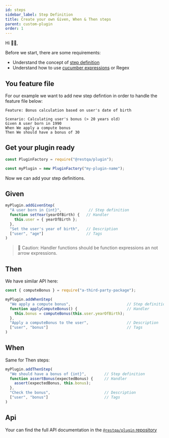 ```yaml
---
id: steps
sidebar_label: Step Definition
title: Create your own Given, When & Then steps
parent: custom-plugin
order: 1
---
```


Hi 👋🏼, 

Before we start, there are some requirements:
- Understand the concept of [step definition](https://github.com/cucumber/cucumber-js/blob/main/docs/support_files/step_definitions.md)
- Understand how to use [cucumber expressions](https://cucumber.io/docs/cucumber/cucumber-expressions/) or Regex

## You feature file

For our example we want to add new step defintion in order to handle the feature file below:

```gherkin
Feature: Bonus calculation based on user's date of birth

Scenario: Calculating user's bonus (> 20 years old)
Given A user born in 1990
When We apply a compute bonus
Then We should have a bonus of 30
```

## Get your plugin ready

```js
const PluginFactory = require("@restqa/plugin");

const myPlugin = new PluginFactory("my-plugin-name");
```

Now we can add your step definitions.

## Given

```js
myPlugin.addGivenStep(
  "A user born in {int}",            // Step definition
  function setYear(yearOfBirth) {   // Handler
    this.user = { yearOfBirth };
  },
  "Set the user's year of birth",   // Description
  ["user", "age"]                   // Tags
)
```

> 🚨 Caution: Handler functions should be function expressions an not arrow expressions.

## Then

We have similar API here:
```js
const { computeBonus } = require("a-third-party-package");

myPlugin.addWhenStep(
  "We apply a compute bonus",                         // Step definition
  function applyComputeBonus() {                      // Handler
    this.bonus = computeBonus(this.user.yearOfBirth);
  },
  "Apply a computeBonus to the user",                 // Description
  ["user", "bonus"]                                   // Tags
)
```

## When

Same for Then steps:
```js
myPlugin.addThenStep(
  "We should have a bonus of {int}",        // Step definition
  function assertBonus(expectedBonus) {     // Handler
    assert(expectedBonus, this.bonus);
  },
  "Check the bonus",                        // Description
  ["user", "bonus"]                         // Tags
)
```

## Api

Your can find the full API documentation in the [`@restqa/plugin` repository](https://github.com/restqa/plugin#api)
